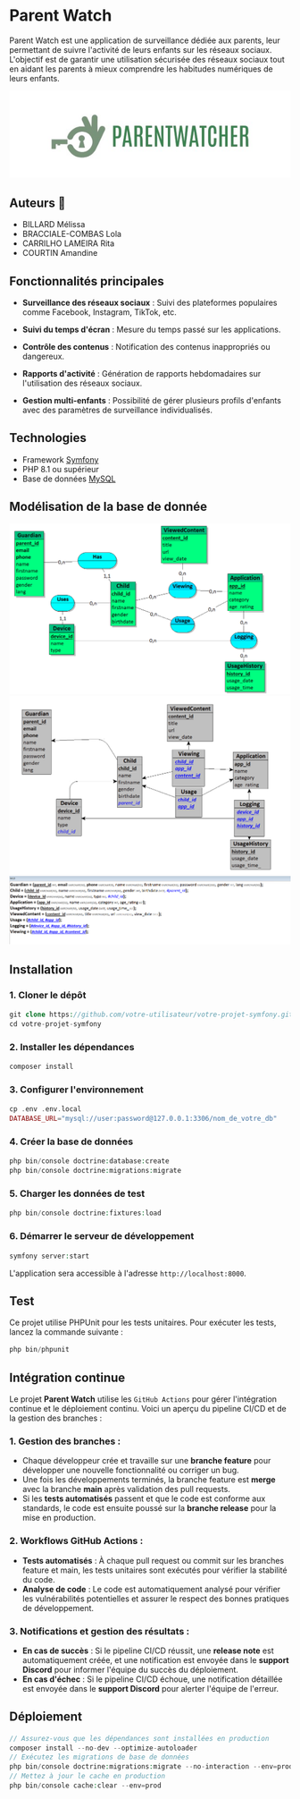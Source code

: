# Parent Watch 
Parent Watch est une application de surveillance dédiée aux parents, leur permettant de suivre l'activité de leurs enfants sur les réseaux sociaux. L'objectif est de garantir une utilisation sécurisée des réseaux sociaux tout en aidant les parents à mieux comprendre les habitudes numériques de leurs enfants.

![](/assets/banner-logo.jpg)

## Auteurs 👥
- BILLARD Mélissa
- BRACCIALE-COMBAS Lola
- CARRILHO LAMEIRA Rita
- COURTIN Amandine

## Fonctionnalités principales
- **Surveillance des réseaux sociaux** : Suivi des plateformes populaires comme Facebook, Instagram, TikTok, etc.

- **Suivi du temps d'écran** : Mesure du temps passé sur les applications.

- **Contrôle des contenus** : Notification des contenus inappropriés ou dangereux.

- **Rapports d'activité** : Génération de rapports hebdomadaires sur l'utilisation des réseaux sociaux.

- **Gestion multi-enfants** : Possibilité de gérer plusieurs profils d'enfants avec des paramètres de surveillance individualisés.

## Technologies

- Framework [Symfony](https://symfony.com/)
- PHP 8.1 ou supérieur
- Base de données [MySQL](https://www.mysql.com/fr/)

## Modélisation de la base de donnée
![](/assets/mcd.png)
![](/assets/mld.png)
![](/assets/mld-textuel.png)

## Installation
### 1. Cloner le dépôt
```php
git clone https://github.com/votre-utilisateur/votre-projet-symfony.git
cd votre-projet-symfony
```
### 2. Installer les dépendances
```php
composer install
```
### 3. Configurer l'environnement
```php
cp .env .env.local
DATABASE_URL="mysql://user:password@127.0.0.1:3306/nom_de_votre_db"
```
### 4. Créer la base de données
```php
php bin/console doctrine:database:create
php bin/console doctrine:migrations:migrate
```
### 5. Charger les données de test 
```php
php bin/console doctrine:fixtures:load
```
### 6. Démarrer le serveur de développement
```php
symfony server:start
```
L'application sera accessible à l'adresse `http://localhost:8000`.

## Test
Ce projet utilise PHPUnit pour les tests unitaires. Pour exécuter les tests, lancez la commande suivante :
```php
php bin/phpunit
```
## Intégration continue
Le projet **Parent Watch** utilise les `GitHub Actions` pour gérer l'intégration continue et le déploiement continu. Voici un aperçu du pipeline CI/CD et de la gestion des branches :

### 1. Gestion des branches :

- Chaque développeur crée et travaille sur une **branche feature** pour développer une nouvelle fonctionnalité ou corriger un bug.
- Une fois les développements terminés, la branche feature est **merge** avec la branche **main** après validation des pull requests.
- Si les **tests automatisés** passent et que le code est conforme aux standards, le code est ensuite poussé sur la **branche release** pour la mise en production.

### 2. Workflows GitHub Actions :

- **Tests automatisés** : À chaque pull request ou commit sur les branches feature et main, les tests unitaires sont exécutés pour vérifier la stabilité du code.
- **Analyse de code** : Le code est automatiquement analysé pour vérifier les vulnérabilités potentielles et assurer le respect des bonnes pratiques de développement.

### 3. Notifications et gestion des résultats :

- **En cas de succès** : Si le pipeline CI/CD réussit, une **release note** est automatiquement créée, et une notification est envoyée dans le **support Discord** pour informer l'équipe du succès du déploiement.
- **En cas d'échec** : Si le pipeline CI/CD échoue, une notification détaillée est envoyée dans le **support Discord** pour alerter l'équipe de l'erreur.

## Déploiement
```php
// Assurez-vous que les dépendances sont installées en production 
composer install --no-dev --optimize-autoloader
// Exécutez les migrations de base de données
php bin/console doctrine:migrations:migrate --no-interaction --env=prod
// Mettez à jour le cache en production 
php bin/console cache:clear --env=prod
```



